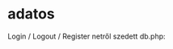 # adatos

Login / Logout / Register netről szedett
db.php:
<?php
define('DB_SERVER', 'localhost');
define('DB_USERNAME', 'felhasznalonev');
define('DB_PASSWORD', 'jelszo');
define('DB_NAME', 'db_neve');
 
$link = mysqli_connect(DB_SERVER, DB_USERNAME, DB_PASSWORD, DB_NAME);
 
if($link === false){
    die("ERROR: Could not connect. " . mysqli_connect_error());
}
?>
